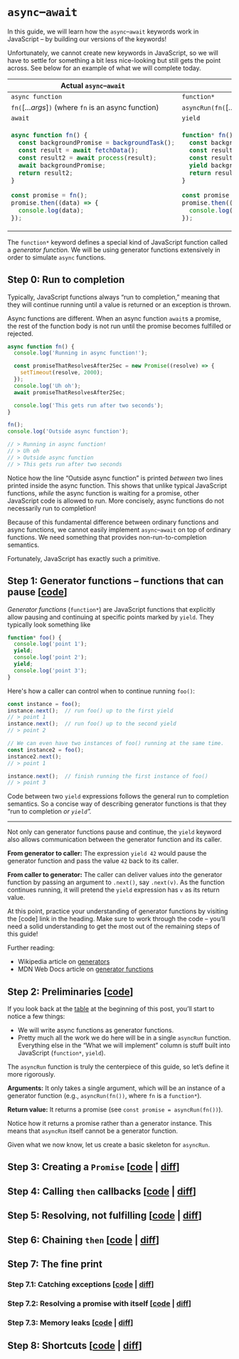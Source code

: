 # `async`–`await`

In this guide, we will learn how the `async`–`await` keywords work in JavaScript – by building our versions of the keywords!

Unfortunately, we cannot create new keywords in JavaScript, so we will have to settle for something a bit less nice-looking but still gets the point across. See below for an example of what we will complete today.

<table id="actual-vs-us">
<thead><tr><th>Actual <code>async</code>–<code>await</code></th><th>What we will implement</th></tr></thead>
<tr><td><code>async function</code></td><td><code>function*</code></td></tr>
<tr><td><code>fn(</code>[…<var>args</var>]<code>)</code> (where <code>fn</code> is an async function)</td><td><code>asyncRun(fn(</code>[…<var>args</var>]<code>))</code></td></tr>
<tr><td><code>await</code></td><td><code>yield</code></td></tr>
<tr><td>

```js
async function fn() {
  const backgroundPromise = backgroundTask();
  const result = await fetchData();
  const result2 = await process(result);
  await backgroundPromise;
  return result2;
}

const promise = fn();
promise.then((data) => {
  console.log(data);
});
```

</td><td>

```js
function* fn() {
  const backgroundPromise = asyncRun(backgroundTask());
  const result = yield asyncRun(fetchData());
  const result2 = yield asyncRun(process(result));
  yield backgroundPromise;
  return result2;
}

const promise = asyncRun(fn());
promise.then((data) => {
  console.log(data);
});
```

</td></tr></table>

The `function*` keyword defines a special kind of JavaScript function called a _generator function._ We will be using generator functions extensively in order to simulate `async` functions.

## Step 0: Run to completion
Typically, JavaScript functions always “run to completion,” meaning that they will continue running until a value is returned or an exception is thrown.

Async functions are different. When an async function `await`s a promise, the rest of the function body is not run until the promise becomes fulfilled or rejected.

```js
async function fn() {
  console.log('Running in async function!');

  const promiseThatResolvesAfter2Sec = new Promise((resolve) => {
    setTimeout(resolve, 2000);
  });
  console.log('Uh oh');
  await promiseThatResolvesAfter2Sec;

  console.log('This gets run after two seconds');
}

fn();
console.log('Outside async function');

// > Running in async function!
// > Uh oh
// > Outside async function
// > This gets run after two seconds
```

Notice how the line “Outside async function” is printed _between_ two lines printed inside the async function. This shows that unlike typical JavaScript functions, _while_ the async function is waiting for a promise, other JavaScript code is allowed to run. More concisely, async functions do not necessarily run to completion!

Because of this fundamental difference between ordinary functions and async functions, we cannot easily implement `async`–`await` on top of ordinary functions. We need something that provides non-run-to-completion semantics.

Fortunately, JavaScript has exactly such a primitive.

## Step 1: Generator functions – functions that can pause [[code](step-1/generator-func.js)]

_Generator functions_ (`function*`) are JavaScript functions that explicitly allow pausing and continuing at specific points marked by `yield`. They typically look something like
```js
function* foo() {
  console.log('point 1');
  yield;
  console.log('point 2');
  yield;
  console.log('point 3');
}
```

Here's how a caller can control when to continue running `foo()`:
```js
const instance = foo();
instance.next();  // run foo() up to the first yield
// > point 1
instance.next();  // run foo() up to the second yield
// > point 2

// We can even have two instances of foo() running at the same time.
const instance2 = foo();
instance2.next();
// > point 1

instance.next();  // finish running the first instance of foo()
// > point 3
```

Code between two `yield` expressions follows the general run to completion semantics. So a concise way of describing generator functions is that they “run to completion _or `yield`”._

---

Not only can generator functions pause and continue, the `yield` keyword also allows communication between the generator function and its caller.

**From generator to caller:** The expression `yield 42` would pause the generator function and pass the value `42` back to its caller.

**From caller to generator:** The caller can deliver values _into_ the generator function by passing an argument to `.next()`, say `.next(v)`. As the function continues running, it will pretend the `yield` expression has `v` as its return value.

At this point, practice your understanding of generator functions by visiting the \[code] link in the heading. Make sure to work through the code – you’ll need a solid understanding to get the most out of the remaining steps of this guide!

Further reading:
* Wikipedia article on [generators](https://en.wikipedia.org/wiki/Generator_(computer_programming))
* MDN Web Docs article on [generator functions](https://developer.mozilla.org/en-US/docs/Web/JavaScript/Reference/Statements/function*)

## Step 2: Preliminaries [[code](step-2/async-await.js)]

If you look back at the [table](#actual-vs-us) at the beginning of this post, you’ll start to notice a few things:

* We will write async functions as generator functions.
* Pretty much all the work we do here will be in a single `asyncRun` function. Everything else in the “What we will implement” column is stuff built into JavaScript (`function*`, `yield`).

The `asyncRun` function is truly the centerpiece of this guide, so let’s define it more rigorously.

**Arguments:** It only takes a single argument, which will be an instance of a generator function (e.g., `asyncRun(fn())`, where `fn` is a `function*`).

**Return value:** It returns a promise (see `const promise = asyncRun(fn())`).

Notice how it returns a promise rather than a generator instance. This means that `asyncRun` itself cannot be a generator function.

Given what we now know, let us create a basic skeleton for `asyncRun`.

## Step 3: Creating a `Promise` [[code](step-3/async-await.js) | [diff](https://github.com/TimothyGu/learning-promises/compare/async-await-tag/step-2...async-await-tag/step-3)]


## Step 4: Calling `then` callbacks [[code](step-4/async-await.js) | [diff](https://github.com/TimothyGu/learning-promises/compare/async-await-tag/step-3...async-await-tag/step-4)]


## Step 5: Resolving, not fulfilling [[code](step-5/async-await.js) | [diff](https://github.com/TimothyGu/learning-promises/compare/async-await-tag/step-4...async-await-tag/step-5)]


## Step 6: Chaining `then` [[code](step-6/async-await.js) | [diff](https://github.com/TimothyGu/learning-promises/compare/async-await-tag/step-5...async-await-tag/step-6)]


## Step 7: The fine print

### Step 7.1: Catching exceptions [[code](step-7.1/async-await.js) | [diff](https://github.com/TimothyGu/learning-promises/compare/async-await-tag/step-6...async-await-tag/step-7.1)]

### Step 7.2: Resolving a promise with itself [[code](step-7.2/async-await.js) | [diff](https://github.com/TimothyGu/learning-promises/compare/async-await-tag/step-7.1...async-await-tag/step-7.2)]

### Step 7.3: Memory leaks [[code](step-7.3/async-await.js) | [diff](https://github.com/TimothyGu/learning-promises/compare/async-await-tag/step-7.2...async-await-tag/step-7.3)]

## Step 8: Shortcuts [[code](step-8/async-await.js) | [diff](https://github.com/TimothyGu/learning-promises/compare/async-await-tag/step-7.3...async-await-tag/step-8)]

